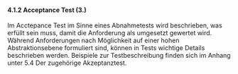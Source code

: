 #### 4.1.2  Acceptance Test (3.)
Im Acctepance Test im Sinne eines Abnahmetests wird beschrieben, was erfüllt sein muss, damit die Anforderung als umgesetzt gewertet wird. Während Anforderungen nach Möglichkeit auf einer hohen Abstraktionsebene formuliert sind, können in Tests wichtige Details beschrieben werden. Beispiele zur Testbeschreibung finden sich im Anhang unter 5.4 Der zugehörige Akzeptanztest.